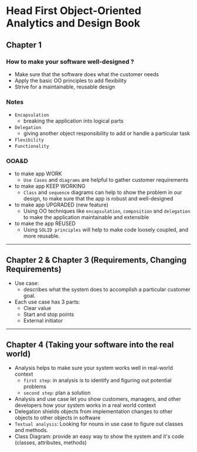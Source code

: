 # Head First Object-Oriented Analytics and Design Book

## Chapter 1
### How to make your software well-designed ?
- Make sure that the software does what the customer needs
- Apply the basic OO principles to add flexibility
- Strive for a maintainable, reusable design 

### Notes 
- `Encapsulation`
  - breaking the application into logical parts
- `Delegation`
  - giving another object responsibility to add or handle a particular task
- `Flexibility`
- `Functionality`

### OOA&D
- to make app WORK
  - `Use Cases` and `diagrams` are helpful to gather customer requirements
- to make app KEEP WORKING
  - `Class` and `sequence` diagrams can help to show the problem in our design, to make sure that the app is robust and well-designed
- to make app UPGRADED (new feature)
  - Using OO techniques like `encapsulation`, `composition` and `delegation` to make the application maintainable and extensible
- to make the app REUSED
  - Using `SOLID principles` will help to make code loosely coupled, and more reusable.
  
________________________________________________________

## Chapter 2 & Chapter 3 (Requirements, Changing Requirements)

- Use case:
  - describes what the system does to accomplish a particular customer goal.
- Each use case has 3 parts:
  - Clear value 
  - Start and stop points
  - External initiator

___________________________________________________________

## Chapter 4 (Taking your software into the real world)
- Analysis helps to make sure your system works well in real-world context
  - `first step`: in analysis is to identify and figuring out potential problems
  - `second step`: plan a solution 
- Analysis and use case let you show customers, managers, and other developers how your system works in a real world context
- Delegation shields objects from implementation changes to other objects to other objects in software
- `Textual analysis`: Looking for nouns in use case to figure out classes and methods.
- Class Diagram: provide an easy way to show the system and it's code (classes, attributes, methods)